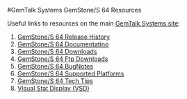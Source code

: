 #GemTalk Systems GemStone/S 64 Resources

Useful links to resources on the main [GemTalk Systems site][8]:

1. [GemStone/S 64 Release History][1]
2. [GemStone/S 64 Documentatino][2]
3. [GemStone/S 64 Downloads][3]
4. [GemStone/S 64 Ftp Downloads][4]
5. [GemStone/S 64 BugNotes][5]
6. [GemStone/S 64 Supported Platforms][6]
7. [GemStone/S 64 Tech Tips][7]
8. [Visual Stat Display (VSD)][9]

[1]: http://gemtalksystems.com/index.php/community/gss-support/documentation/gs64/release-history/
[2]: http://gemtalksystems.com/index.php/community/gss-support/documentation/gs64/
[3]: http://gemtalksystems.com/index.php/community/gss-support/downloads/gs64/
[4]: ftp://ftp.gemtalksystems.com/pub/GemStone64/
[5]: http://gemtalksystems.com/index.php/community/gss-support/resources/bug-notes/
[6]: http://gemtalksystems.com/index.php/community/gss-support/resources/compatibility/gs64-platform/
[7]: http://gemtalksystems.com/index.php/community/gss-support/resources/techtips/
[8]: http://gemtalksystems.com
[9]: http://gemtalksystems.com/index.php/community/gss-support/downloads/vsd/
